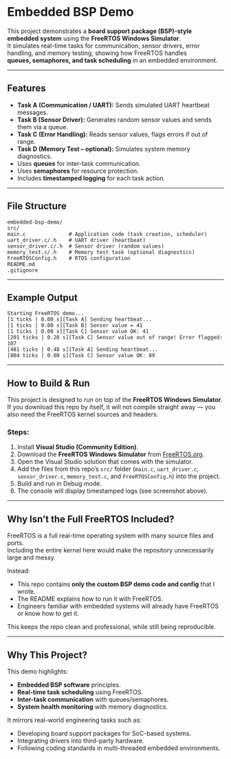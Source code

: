 # Embedded BSP Demo

This project demonstrates a **board support package (BSP)-style embedded system** using the **FreeRTOS Windows Simulator**.  
It simulates real-time tasks for communication, sensor drivers, error handling, and memory testing, showing how FreeRTOS handles  
**queues, semaphores, and task scheduling** in an embedded environment.

---

## Features
- **Task A (Communication / UART):** Sends simulated UART heartbeat messages.  
- **Task B (Sensor Driver):** Generates random sensor values and sends them via a queue.  
- **Task C (Error Handling):** Reads sensor values, flags errors if out of range.  
- **Task D (Memory Test – optional):** Simulates system memory diagnostics.  
- Uses **queues** for inter-task communication.  
- Uses **semaphores** for resource protection.  
- Includes **timestamped logging** for each task action.  

---

## File Structure
```
embedded-bsp-demo/
src/
main.c              # Application code (task creation, scheduler)
uart_driver.c/.h    # UART driver (heartbeat)
sensor_driver.c/.h  # Sensor driver (random values)
memory_test.c/.h    # Memory test task (optional diagnostics)
FreeRTOSConfig.h    # RTOS configuration
README.md
.gitignore
```

---

## Example Output
```
Starting FreeRTOS demo...
[1 ticks | 0.00 s][Task A] Sending heartbeat...
[1 ticks | 0.00 s][Task B] Sensor value = 41
[1 ticks | 0.00 s][Task C] Sensor value OK: 41
[201 ticks | 0.20 s][Task C] Sensor value out of range! Error flagged: 107
[481 ticks | 0.48 s][Task A] Sending heartbeat...
[804 ticks | 0.80 s][Task C] Sensor value OK: 89
```

---

## How to Build & Run
This project is designed to run on top of the **FreeRTOS Windows Simulator**.  
If you download this repo by itself, it will not compile straight away — you also need the FreeRTOS kernel sources and headers.

### Steps:
1. Install **Visual Studio (Community Edition)**.  
2. Download the **FreeRTOS Windows Simulator** from [FreeRTOS.org](https://www.freertos.org/Documentation/02-Kernel/03-Supported-devices/04-Demos/02-Supported-demos).  
3. Open the Visual Studio solution that comes with the simulator.  
4. Add the files from this repo’s `src/` folder (`main.c`, `uart_driver.c`, `sensor_driver.c`, `memory_test.c`, and `FreeRTOSConfig.h`) into the project.  
5. Build and run in Debug mode.  
6. The console will display timestamped logs (see screenshot above).  

---

## Why Isn’t the Full FreeRTOS Included?
FreeRTOS is a full real-time operating system with many source files and ports.  
Including the entire kernel here would make the repository unnecessarily large and messy.  

Instead:  
- This repo contains **only the custom BSP demo code and config** that I wrote.  
- The README explains how to run it with FreeRTOS.  
- Engineers familiar with embedded systems will already have FreeRTOS or know how to get it.  

This keeps the repo clean and professional, while still being reproducible.

---

## Why This Project?
This demo highlights:  
- **Embedded BSP software** principles.  
- **Real-time task scheduling** using FreeRTOS.  
- **Inter-task communication** with queues/semaphores.  
- **System health monitoring** with memory diagnostics.  

It mirrors real-world engineering tasks such as:  
- Developing board support packages for SoC-based systems.  
- Integrating drivers into third-party hardware.  
- Following coding standards in multi-threaded embedded environments.
